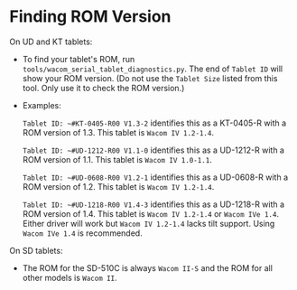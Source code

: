 # Finding ROM Version

On UD and KT tablets: 

- To find your tablet's ROM, run `tools/wacom_serial_tablet_diagnostics.py`. The end of `Tablet ID` will show your ROM version. (Do not use the `Tablet Size` listed from this tool. Only use it to check the ROM version.)

- Examples:

    `Tablet ID: ~#KT-0405-R00 V1.3-2` identifies this as a KT-0405-R with a ROM version of 1.3. This tablet is `Wacom IV 1.2-1.4`.

    `Tablet ID: ~#UD-1212-R00 V1.1-0` identifies this as a UD-1212-R with a ROM version of 1.1. This tablet is `Wacom IV 1.0-1.1`.

    `Tablet ID: ~#UD-0608-R00 V1.2-1` identifies this as a UD-0608-R with a ROM version of 1.2. This tablet is `Wacom IV 1.2-1.4`.

    `Tablet ID: ~#UD-1218-R00 V1.4-3` identifies this as a UD-1218-R with a ROM version of 1.4. This tablet is `Wacom IV 1.2-1.4` or `Wacom IVe 1.4`. Either driver will work but `Wacom IV 1.2-1.4` lacks tilt support. Using `Wacom IVe 1.4` is recommended.

On SD tablets: 

- The ROM for the SD-510C is always `Wacom II-S` and the ROM for all other models is `Wacom II`.